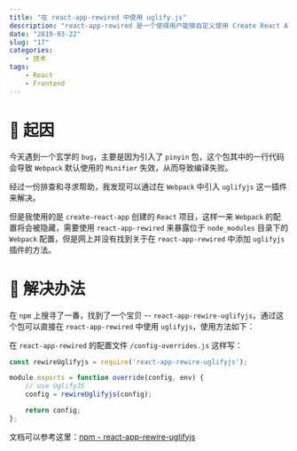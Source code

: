 ```yaml
---
title: "在 react-app-rewired 中使用 uglify.js"
description: "react-app-rewired 是一个使得用户能够自定义使用 Create React App 创建的 React 应用的插件。本文将介绍如何在 react-app-rewired 中使用 uglify.js。"
date: "2019-03-22"
slug: "17"
categories:
    - 技术
tags:
    - React
    - Frontend
---
```


# 🤔 起因
今天遇到一个玄学的 `bug`，主要是因为引入了 `pinyin` 包，这个包其中的一行代码会导致 `Webpack` 默认使用的 `Minifier` 失效，从而导致编译失败。

经过一份排查和寻求帮助，我发现可以通过在 `Webpack` 中引入 `uglifyjs` 这一插件来解决。

但是我使用的是 `create-react-app` 创建的 `React` 项目，这样一来 `Webpack` 的配置将会被隐藏，需要使用 `react-app-rewired` 来暴露位于 `node_modules` 目录下的 `Webpack` 配置，但是网上并没有找到关于在 `react-app-rewired` 中添加 `uglifyjs` 插件的方法。

# 🎉 解决办法
在 `npm` 上搜寻了一番，找到了一个宝贝 -- `react-app-rewire-uglifyjs`，通过这个包可以直接在 `react-app-rewired` 中使用 `uglifyjs`，使用方法如下：

在 `react-app-rewired` 的配置文件 `/config-overrides.js` 这样写：

```javascript
const rewireUglifyjs = require('react-app-rewire-uglifyjs');

module.exports = function override(config, env) {
    // use UglifyJS
    config = rewireUglifyjs(config);

    return config;
};
```

文档可以参考这里：[npm - react-app-rewire-uglifyjs](https://www.npmjs.com/package/react-app-rewire-uglifyjs)

